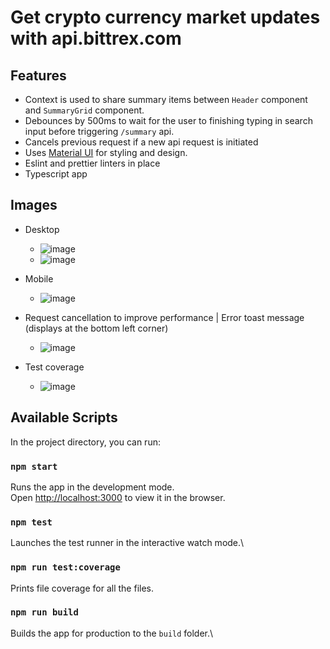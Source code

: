 # Get crypto currency market updates with api.bittrex.com

## Features
- Context is used to share summary items between `Header` component and `SummaryGrid` component.
- Debounces by 500ms to wait for the user to finishing typing in search input before triggering `/summary` api.
- Cancels previous request if a new api request is initiated
- Uses [Material UI](https://mui.com/) for styling and design.
- Eslint and prettier linters in place
- Typescript app

## Images

- Desktop
  - ![image](https://github.com/chid93/crypto-updates/assets/9027740/ca99c607-cce3-4dd4-9900-aa3256f14a6a)
  - ![image](https://github.com/chid93/crypto-updates/assets/9027740/89b51d5e-4213-44c2-ab12-1ad14938e496)

- Mobile
  - ![image](https://github.com/chid93/crypto-updates/assets/9027740/ddf5f142-2c74-416e-af42-ad0def53892f)

- Request cancellation to improve performance | Error toast message (displays at the bottom left corner)
  - ![image](https://github.com/chid93/crypto-updates/assets/9027740/babc5dc9-209e-43c3-8b99-7a6f5b5ed217)

- Test coverage
  - ![image](https://github.com/chid93/crypto-updates/assets/9027740/06430756-d5b0-4793-9e07-0e3c9c580d52)


## Available Scripts

In the project directory, you can run:

### `npm start`

Runs the app in the development mode.\
Open [http://localhost:3000](http://localhost:3000) to view it in the browser.

### `npm test`

Launches the test runner in the interactive watch mode.\

### `npm run test:coverage`

Prints file coverage for all the files.

### `npm run build`

Builds the app for production to the `build` folder.\
